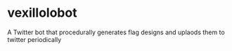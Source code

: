 # vexillolobot
A Twitter bot that procedurally generates flag designs and uplaods them to twitter periodically
